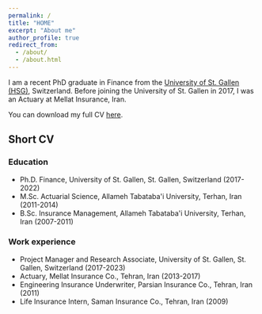 ```yaml
---
permalink: /
title: "HOME"
excerpt: "About me"
author_profile: true
redirect_from: 
  - /about/
  - /about.html
---
```


I am a recent PhD graduate in Finance from the [University of St. Gallen (HSG)](https://www.unisg.ch/en/), Switzerland. Before joining the University of St. Gallen in 2017, I was an Actuary at Mellat Insurance, Iran.


You can download my full CV [here](https://drive.google.com/file/d/1SFwbMOjlNzP8MalfFQQAW_lEGNb9l1Fh/view?usp=sharing).
## Short CV ##  
### Education ###
* Ph.D. Finance, University of St. Gallen, St. Gallen, Switzerland (2017-2022)
* M.Sc. Actuarial Science, Allameh Tabataba'i University, Terhan, Iran (2011-2014)
* B.Sc. Insurance Management, Allameh Tabataba'i University, Terhan, Iran (2007-2011)

### Work experience ###
* Project Manager and Research Associate, University of St. Gallen, St. Gallen, Switzerland (2017-2023)
* Actuary, Mellat Insurance Co., Tehran, Iran (2013-2017)
* Engineering Insurance Underwriter, Parsian Insurance Co., Tehran, Iran (2011)
* Life Insurance Intern, Saman Insurance Co., Tehran, Iran (2009)